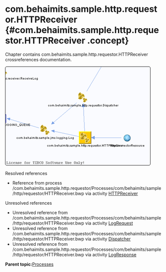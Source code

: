 # com.behaimits.sample.http.requestor.HTTPReceiver {#com.behaimits.sample.http.requestor.HTTPReceiver .concept}

Chapter contains com.behaimits.sample.http.requestor.HTTPReceiver crossreferences documentation.

![](cross_com.behaimits.sample.http.requestor.HTTPReceiver.png)

Resolved references

-   Reference from process /com.behaimits.sample.http.requestor/Processes/com/behaimits/sample/http/requestor/HTTPReceiver.bwp via activity [HTTPReceiver](../../../projects/com.behaimits.sample.http.requestor/Processes/com/behaimits/sample/http/requestor/HTTPReceiver.bwp.md#)

Unresolved references

-   Unresolved reference from /com.behaimits.sample.http.requestor/Processes/com/behaimits/sample/http/requestor/HTTPReceiver.bwp via activity [LogRequest](../../../projects/com.behaimits.sample.http.requestor/Processes/com/behaimits/sample/http/requestor/HTTPReceiver.bwp.md#)
-   Unresolved reference from /com.behaimits.sample.http.requestor/Processes/com/behaimits/sample/http/requestor/HTTPReceiver.bwp via activity [Dispatcher](../../../projects/com.behaimits.sample.http.requestor/Processes/com/behaimits/sample/http/requestor/HTTPReceiver.bwp.md#)
-   Unresolved reference from /com.behaimits.sample.http.requestor/Processes/com/behaimits/sample/http/requestor/HTTPReceiver.bwp via activity [LogResponse](../../../projects/com.behaimits.sample.http.requestor/Processes/com/behaimits/sample/http/requestor/HTTPReceiver.bwp.md#)

**Parent topic:**[Processes](../../../cross/dataflow/processes/processes.md)

